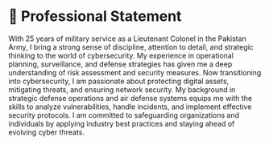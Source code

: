 # 📜 Professional Statement
With 25 years of military service as a Lieutenant Colonel in the Pakistan Army, I bring a strong sense of discipline, attention to detail, and strategic thinking to the world of cybersecurity. My experience in operational planning, surveillance, and defense strategies has given me a deep understanding of risk assessment and security measures. Now transitioning into cybersecurity, I am passionate about protecting digital assets, mitigating threats, and ensuring network security. My background in strategic defense operations and air defense systems equips me with the skills to analyze vulnerabilities, handle incidents, and implement effective security protocols. I am committed to safeguarding organizations and individuals by applying industry best practices and staying ahead of evolving cyber threats.
